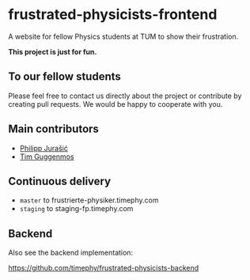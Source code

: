 # frustrated-physicists-frontend

A website for fellow Physics students at TUM to show their frustration.

**This project is just for fun.**

## To our fellow students

Please feel free to contact us directly about the project or contribute by creating pull requests. We would be happy to cooperate with you.

## Main contributors

- [Philipp Jurašić](https://github.com/missing-user)
- [Tim Guggenmos](https://github.com/timephy)

## Continuous delivery

- `master` to frustrierte-physiker.timephy.com
- `staging` to staging-fp.timephy.com

## Backend

Also see the backend implementation:

<https://github.com/timephy/frustrated-physicists-backend>

